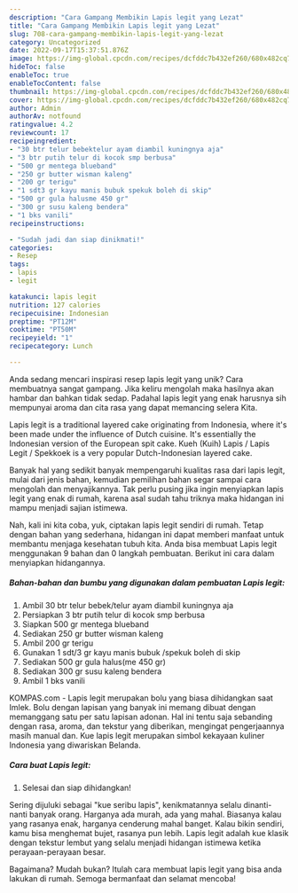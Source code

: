 ```yaml
---
description: "Cara Gampang Membikin Lapis legit yang Lezat"
title: "Cara Gampang Membikin Lapis legit yang Lezat"
slug: 708-cara-gampang-membikin-lapis-legit-yang-lezat
category: Uncategorized
date: 2022-09-17T15:37:51.876Z
image: https://img-global.cpcdn.com/recipes/dcfddc7b432ef260/680x482cq70/lapis-legit-foto-resep-utama.jpg
hideToc: false
enableToc: true
enableTocContent: false
thumbnail: https://img-global.cpcdn.com/recipes/dcfddc7b432ef260/680x482cq70/lapis-legit-foto-resep-utama.jpg
cover: https://img-global.cpcdn.com/recipes/dcfddc7b432ef260/680x482cq70/lapis-legit-foto-resep-utama.jpg
author: Admin
authorAv: notfound
ratingvalue: 4.2
reviewcount: 17
recipeingredient:
- "30 btr telur bebektelur ayam diambil kuningnya aja"
- "3 btr putih telur di kocok smp berbusa"
- "500 gr mentega blueband"
- "250 gr butter wisman kaleng"
- "200 gr terigu"
- "1 sdt3 gr kayu manis bubuk spekuk boleh di skip"
- "500 gr gula halusme 450 gr"
- "300 gr susu kaleng bendera"
- "1 bks vanili"
recipeinstructions:

- "Sudah jadi dan siap dinikmati!"
categories:
- Resep
tags:
- lapis
- legit

katakunci: lapis legit 
nutrition: 127 calories
recipecuisine: Indonesian
preptime: "PT12M"
cooktime: "PT50M"
recipeyield: "1"
recipecategory: Lunch

---
```





Anda sedang mencari inspirasi resep lapis legit yang unik? Cara membuatnya sangat gampang. Jika keliru mengolah maka hasilnya akan hambar dan bahkan tidak sedap. Padahal lapis legit yang enak harusnya sih mempunyai aroma dan cita rasa yang dapat memancing selera Kita.





Lapis legit is a traditional layered cake originating from Indonesia, where it&#39;s been made under the influence of Dutch cuisine. It&#39;s essentially the Indonesian version of the European spit cake. Kueh (Kuih) Lapis / Lapis Legit / Spekkoek is a very popular Dutch-Indonesian layered cake.

Banyak hal yang sedikit banyak mempengaruhi kualitas rasa dari lapis legit, mulai dari jenis bahan, kemudian pemilihan bahan segar sampai cara mengolah dan menyajikannya. Tak perlu pusing jika ingin menyiapkan lapis legit yang enak di rumah, karena asal sudah tahu triknya maka hidangan ini mampu menjadi sajian istimewa.






Nah, kali ini kita coba, yuk, ciptakan lapis legit sendiri di rumah. Tetap dengan bahan yang sederhana, hidangan ini dapat memberi manfaat untuk membantu menjaga kesehatan tubuh kita. Anda bisa membuat Lapis legit menggunakan 9 bahan dan 0 langkah pembuatan. Berikut ini cara dalam menyiapkan hidangannya.

<!--inarticleads1-->

##### Bahan-bahan dan bumbu yang digunakan dalam pembuatan Lapis legit:

1. Ambil 30 btr telur bebek/telur ayam diambil kuningnya aja
1. Persiapkan 3 btr putih telur di kocok smp berbusa
1. Siapkan 500 gr mentega blueband
1. Sediakan 250 gr butter wisman kaleng
1. Ambil 200 gr terigu
1. Gunakan 1 sdt/3 gr kayu manis bubuk /spekuk boleh di skip
1. Sediakan 500 gr gula halus(me 450 gr)
1. Sediakan 300 gr susu kaleng bendera
1. Ambil 1 bks vanili


KOMPAS.com - Lapis legit merupakan bolu yang biasa dihidangkan saat Imlek. Bolu dengan lapisan yang banyak ini memang dibuat dengan memanggang satu per satu lapisan adonan. Hal ini tentu saja sebanding dengan rasa, aroma, dan tekstur yang diberikan, mengingat pengerjaannya masih manual dan. Kue lapis legit merupakan simbol kekayaan kuliner Indonesia yang diwariskan Belanda. 

<!--inarticleads2-->

##### Cara buat Lapis legit:


1. Selesai dan siap dihidangkan!

Sering dijuluki sebagai &#34;kue seribu lapis&#34;, kenikmatannya selalu dinanti-nanti banyak orang. Harganya ada murah, ada yang mahal. Biasanya kalau yang rasanya enak, harganya cenderung mahal banget. Kalau bikin sendiri, kamu bisa menghemat bujet, rasanya pun lebih. Lapis legit adalah kue klasik dengan tekstur lembut yang selalu menjadi hidangan istimewa ketika perayaan-perayaan besar. 

Bagaimana? Mudah bukan? Itulah cara membuat lapis legit yang bisa anda lakukan di rumah. Semoga bermanfaat dan selamat mencoba!
